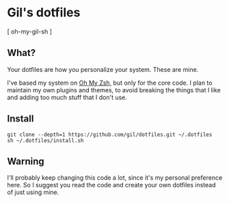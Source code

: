 # Gil's dotfiles
[ oh-my-gil-sh ]

## What?

Your dotfiles are how you personalize your system. These are mine.

I've based my system on [Oh My Zsh](https://github.com/robbyrussell/oh-my-zsh), but only for the core code. I plan to maintain my own plugins and themes, to avoid breaking the things that I like and adding too much stuff that I don't use.

## Install

```
git clone --depth=1 https://github.com/gil/dotfiles.git ~/.dotfiles
sh ~/.dotfiles/install.sh
```

## Warning

I'll probably keep changing this code a lot, since it's my personal preference here. So I suggest you read the code and create your own dotfiles instead of just using mine.